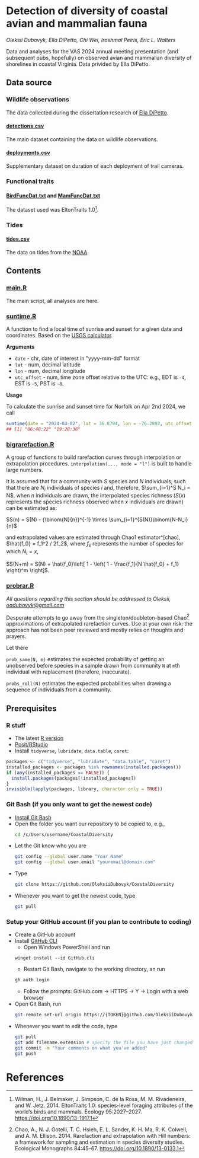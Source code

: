 # Detection of diversity of coastal avian and mammalian fauna

*Oleksii Dubovyk, Ella DiPetto, Chi Wei, Iroshmal Peiris, Eric L. Walters*

Data and analyses for the VAS 2024 annual meeting presentation (and subsequent pubs, hopefully) on observed avian and mammalian diversity of shorelines in coastal Virginia. Data privided by Ella DiPetto.

## Data source

### Wildlife observations
The data collected during the dissertation research of [Ella DiPetto](https://edipetto.weebly.com/).

#### [detections.csv](detections.csv)

The main dataset containing the data on wildlife observations.

#### [deployments.csv](deployments.csv)

Supplementary dataset on duration of each deployment of trail cameras.

### Functional traits

#### [BirdFuncDat.txt](BirdFuncDat.txt) and [MamFuncDat.txt](MamFuncDat.txt)
The dataset used was EltonTraits 1.0[^eltontraits].

### Tides

#### [tides.csv](tides.csv)

The data on tides from the [NOAA](https://tidesandcurrents.noaa.gov/waterlevels.html?id=8638610&units=standard&bdate=20220401&edate=20230201&timezone=GMT&datum=MLLW&interval=h&action=data).

## Contents

### [main.R](main.R)

The main script, all analyses are here.

### [suntime.R](suntime.R)

A function to find a local time of sunrise and sunset for a given date and coordinates. Based on the [USGS calculator](https://gml.noaa.gov/grad/solcalc/calcdetails.html).

**Arguments**

  - `date` - chr, date of interest in "yyyy-mm-dd" format
  - `lat` - num, decimal latitude
  - `lon` - num, decimal longitude
  - `utc_offset` - num, time zone offset relative to the UTC: e.g., EDT is `-4`, EST is `-5`, PST is `-8`.

**Usage**

To calculate the sunrise and sunset time for Norfolk on Apr 2nd 2024, we call

```r
suntime(date = "2024-04-02", lat = 36.8794, lon = -76.2892, utc_offset = -4)
## [1] "06:48:22" "19:28:38"
```

### [bigrarefaction.R](bigrarefaction.R)

A group of functions to build rarefaction curves through interpolation or extrapolation procedures. `interpolation(..., mode = "l")` is built to handle large numbers.

It is assumed that for a community with $S$ species and $N$ individuals, such that there are $N_i$ individuals of species $i$ and, therefore, $\sum_{i=1}^S N_i = N$, when $n$ individuals are drawn, the interpolated species richness ($S(x)$ represents the species richness observed when $x$ individuals are drawn) can be estimated as:

$S(n) = S(N) - {\binom{N}{n}}^{-1} \times \sum_{i=1}^{S(N)}\binom{N-N_i}{n}$

and extrapolated values are estimated through Chao1 estimator^[chao], $\hat{f_0} = f_1^2 / 2f_2$, where $f_x$ represents the number of species for which $N_i = x$,

$S(N+m) = S(N) + \hat{f_0}\left[ 1 - \left( 1 - \frac{f_1}{N \hat{f_0} + f_1} \right)^m \right]$.

### [probrar.R](probrar.R)

*All questions regarding this section should be addressed to Oleksii, oadubovyk@gmail.com*

Desperate attempts to go away from the singleton/doubleton-based Chao[^chao] approximations of extrapolated rarefaction curves. Use at your own risk: the approach has not been peer reviewed and mostly relies on thoughts and prayers.

Let there 

`prob_same(N, m)` estimates the expected probability of getting an unobserved before species in a sample drawn from community `N` at `m`th individual with replacement (therefore, inaccurate).

`probs_roll(N)` estimates the expected probabilities when drawing a sequence of individuals from a community.

## Prerequisites
### R stuff
- The latest [R version](https://cran.r-project.org/bin/windows/base/)
- [Posit/RStudio](https://posit.co/download/rstudio-desktop/)
- Install `tidyverse`, `lubridate`, `data.table`, `caret`:
```r
packages <- c("tidyverse", "lubridate", "data.table", "caret")
installed_packages <- packages %in% rownames(installed.packages())
if (any(installed_packages == FALSE)) {
  install.packages(packages[!installed_packages])
}
invisible(lapply(packages, library, character.only = TRUE))
```
### Git Bash (if you only want to get the newest code)
- [Install Git Bash](https://carpentries.github.io/workshop-template/)
- Open the folder you want our repository to be copied to, e.g.,
  ```bash session
  cd /c/Users/username/CoastalDiversity
  ```
- Let the Git know who you are
  ```bash session
  git config --global user.name "Your Name"
  git config --global user.email "youremail@domain.com"
  ```
- Type
  ```bash session
  git clone https://github.com/OleksiiDubovyk/CoastalDiversity
  ```
- Whenever you want to get the newest code, type
  ```bash session
  git pull
  ```
### Setup your GitHub account (if you plan to contribute to coding)
- Create a GitHub account
- Install [GitHub CLI](https://github.com/cli/cli?tab=readme-ov-file#installation)
    - Open Windows PowerShell and run
    ```console
    winget install --id GitHub.cli
    ```
    - Restart Git Bash, navigate to the working directory, an run
    ```bash session
    gh auth login
    ```
    - Follow the prompts: GitHub.com -> HTTPS -> Y -> Login with a web browser
- Open Git Bash, run
  ```bash session
  git remote set-url origin https://{TOKEN}@github.com/OleksiiDubovyk/CoastalDiversity.git/
  ```
- Whenever you want to edit the code, type
  ```bash session
  git pull
  git add filename.extension # specify the file you have just changed
  git commit -m "Your comments on what you've added"
  git push
  ```

# References

[^eltontraits]: Wilman, H., J. Belmaker, J. Simpson, C. de la Rosa, M. M. Rivadeneira, and W. Jetz. 2014. EltonTraits 1.0: species-level foraging attributes of the world’s birds and mammals. Ecology 95:2027–2027. https://doi.org/10.1890/13-1917.1

[^chao]: Chao, A., N. J. Gotelli, T. C. Hsieh, E. L. Sander, K. H. Ma, R. K. Colwell, and A. M. Ellison. 2014. Rarefaction and extrapolation with Hill numbers: a framework for sampling and estimation in species diversity studies. Ecological Monographs 84:45–67. https://doi.org/10.1890/13-0133.1
